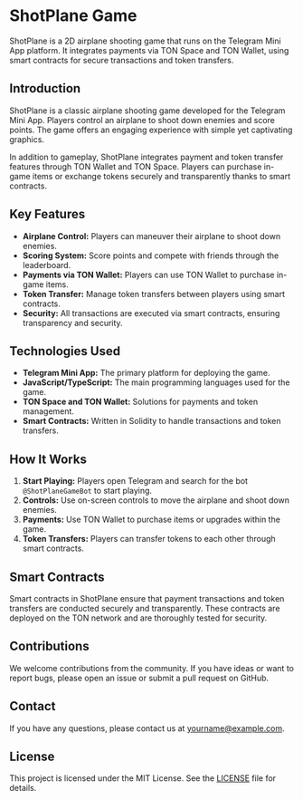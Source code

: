 # ShotPlane Game

ShotPlane is a 2D airplane shooting game that runs on the Telegram Mini App platform. It integrates payments via TON Space and TON Wallet, using smart contracts for secure transactions and token transfers.

## Introduction

ShotPlane is a classic airplane shooting game developed for the Telegram Mini App. Players control an airplane to shoot down enemies and score points. The game offers an engaging experience with simple yet captivating graphics.

In addition to gameplay, ShotPlane integrates payment and token transfer features through TON Wallet and TON Space. Players can purchase in-game items or exchange tokens securely and transparently thanks to smart contracts.

## Key Features

- **Airplane Control:** Players can maneuver their airplane to shoot down enemies.
- **Scoring System:** Score points and compete with friends through the leaderboard.
- **Payments via TON Wallet:** Players can use TON Wallet to purchase in-game items.
- **Token Transfer:** Manage token transfers between players using smart contracts.
- **Security:** All transactions are executed via smart contracts, ensuring transparency and security.

## Technologies Used

- **Telegram Mini App:** The primary platform for deploying the game.
- **JavaScript/TypeScript:** The main programming languages used for the game.
- **TON Space and TON Wallet:** Solutions for payments and token management.
- **Smart Contracts:** Written in Solidity to handle transactions and token transfers.

## How It Works

1. **Start Playing:** Players open Telegram and search for the bot `@ShotPlaneGameBot` to start playing.
2. **Controls:** Use on-screen controls to move the airplane and shoot down enemies.
3. **Payments:** Use TON Wallet to purchase items or upgrades within the game.
4. **Token Transfers:** Players can transfer tokens to each other through smart contracts.

## Smart Contracts

Smart contracts in ShotPlane ensure that payment transactions and token transfers are conducted securely and transparently. These contracts are deployed on the TON network and are thoroughly tested for security.

## Contributions

We welcome contributions from the community. If you have ideas or want to report bugs, please open an issue or submit a pull request on GitHub.

## Contact

If you have any questions, please contact us at yourname@example.com.

## License

This project is licensed under the MIT License. See the [LICENSE](LICENSE) file for details.
